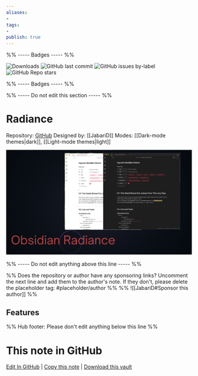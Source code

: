 ```yaml
---
aliases:
- 
tags: 
- 
publish: true
---
```


%% ----- Badges ----- %%

![Downloads](https://img.shields.io/badge/downloads-484-573E7A?style=for-the-badge&logo=)
![GitHub last commit](https://img.shields.io/github/last-commit/JabariD/obsidian-radiance?color=573E7A&label=last%20update&logo=github&style=for-the-badge)
![GitHub issues by-label](https://img.shields.io/github/issues/JabariD/obsidian-radiance/help%20wanted?color=573E7A&logo=github&style=for-the-badge) 
![GitHub Repo stars](https://img.shields.io/github/stars/JabariD/obsidian-radiance?color=573E7A&logo=github&style=for-the-badge)

%% ----- Badges ----- %%

%% ----- Do not edit this section ----- %%

# Radiance

Repository: [GitHub](https://github.com/JabariD/obsidian-radiance)
Designed by: [[JabariD]]
Modes: [[Dark-mode themes|dark]], [[Light-mode themes|light]]



![screenshot](https://github.com/JabariD/obsidian-radiance/raw/HEAD/cover.png)

%% ----- Do not edit anything above this line ----- %% 

%% Does the repository or author have any sponsoring links? Uncomment the next line and add them to the author's note. If they don't, please delete the placeholder tag: #placeholder/author %%
%% ![[JabariD#Sponsor this author]] %%


## Features



%% Hub footer: Please don't edit anything below this line %%

# This note in GitHub

<span class="git-footer">[Edit In GitHub](https://github.dev/obsidian-community/obsidian-hub/blob/main/02%20-%20Community%20Expansions/02.05%20All%20Community%20Expansions/Themes/Radiance.md "git-hub-edit-note") | [Copy this note](https://raw.githubusercontent.com/obsidian-community/obsidian-hub/main/02%20-%20Community%20Expansions/02.05%20All%20Community%20Expansions/Themes/Radiance.md "git-hub-copy-note") | [Download this vault](https://github.com/obsidian-community/obsidian-hub/archive/refs/heads/main.zip "git-hub-download-vault") </span>
